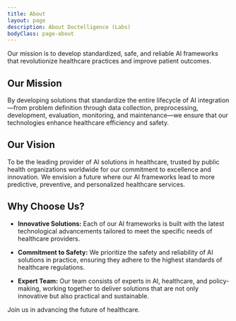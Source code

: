 ```yaml
---
title: About
layout: page
description: About Doctelligence (Labs)
bodyClass: page-about
---
```


Our mission is to develop standardized, safe, and reliable AI frameworks that revolutionize healthcare practices and improve patient outcomes.

## Our Mission

By developing solutions that standardize the entire lifecycle of AI integration—from problem definition through data collection, preprocessing, development, evaluation, monitoring, and maintenance—we ensure that our technologies enhance healthcare efficiency and safety.

## Our Vision

To be the leading provider of AI solutions in healthcare, trusted by public health organizations worldwide for our commitment to excellence and innovation. We envision a future where our AI frameworks lead to more predictive, preventive, and personalized healthcare services.

## Why Choose Us?

- **Innovative Solutions:** Each of our AI frameworks is built with the latest technological advancements tailored to meet the specific needs of healthcare providers.
  
- **Commitment to Safety:** We prioritize the safety and reliability of AI solutions in practice, ensuring they adhere to the highest standards of healthcare regulations.
  
- **Expert Team:** Our team consists of experts in AI, healthcare, and policy-making, working together to deliver solutions that are not only innovative but also practical and sustainable.

Join us in advancing the future of healthcare.

